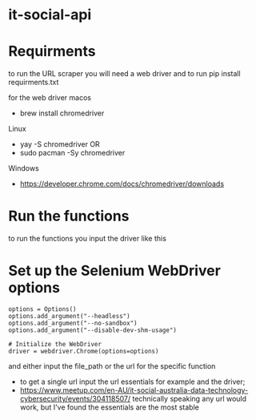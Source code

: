 # it-social-api

# Requirments 
to run the URL scraper you will need a web driver and to run pip install requirments.txt

for the web driver 
macos
- brew install chromedriver

Linux 
- yay -S chromedriver OR
- sudo pacman -Sy chromedriver

Windows
- https://developer.chrome.com/docs/chromedriver/downloads


# Run the functions 
to run the functions you input the driver like this 

 # Set up the Selenium WebDriver options
    options = Options()
    options.add_argument("--headless")
    options.add_argument("--no-sandbox")
    options.add_argument("--disable-dev-shm-usage")

    # Initialize the WebDriver
    driver = webdriver.Chrome(options=options)

and either input the file_path or the url for the specific function

- to get a single url input the url essentials for example and the driver; 
- https://www.meetup.com/en-AU/it-social-australia-data-technology-cybersecurity/events/304118507/
technically speaking any url would work, but I've found the essentials are the most stable 